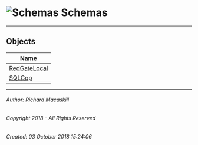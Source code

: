 #### 



# ![Schemas](../../../../Images/Schema32.png) Schemas

---

## <a name="#objects"></a>Objects

| Name |
|---|
| [RedGateLocal](RedGateLocal.md) |
| [SQLCop](SQLCop.md) |


---

###### Author:  Richard Macaskill

###### Copyright 2018 - All Rights Reserved

###### Created: 03 October 2018 15:24:06


